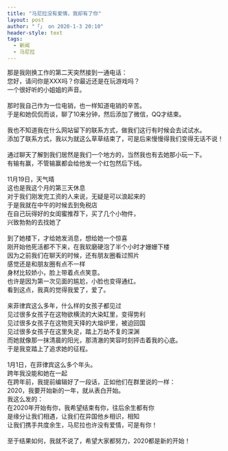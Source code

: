 ```yaml
---
title: "马尼拉没有爱情，我却有了你"
layout: post
author: "「」 on 2020-1-3 20:10"
header-style: text
tags:
  - 新闻
  - 马尼拉
---
```


<head></head>
<body>
  那是我刚换工作的第二天突然接到一通电话：
 <br> 您好，请问你是XXX吗？你最近还是在玩游戏吗？
 <br> 一个很好听的小姐姐的声音。
 <br> 
 <br> 那时我自己作为一位电销，也一样知道电销的辛苦。
 <br> 于是和她侃侃而谈，聊了10来分钟，然后添加了微信，QQ才结束。
 <br> 
 <br> 我也不知道我在什么网站留下的联系方式，做我们这行有时候会去试试水。
 <br> 添加了联系方式，我以为就这么草草结束了，可是后来慢慢得我们变得无话不说！
 <br> 
 <br> 通过聊天了解到我们居然是我们一个地方的，当然我也有去她那小玩一下。
 <br> 有输有赢，不管输赢都会给他发一个红包然后下线。
 <br> 
 <br> 11月19日，天气晴
 <br> 这也是我这个月的第三天休息
 <br> 对于我们刚发完工资的人来说，无疑是可以浪起来的
 <br> 于是我就在中午的时候去到免税店
 <br> 在自己玩得好的女闺蜜推荐下，买了几个小物件，
 <br> 兴致勃勃的去找她了
 <br> 
 <br> 到了她楼下，才给她发消息，想给她一个惊喜
 <br> 刚开始他死活都不下来，在我软磨硬泡了半个小时才姗姗下楼
 <br> 因为之前我们在聊天的时候，还有朋友圈看过照片
 <br> 感觉还是和朋友圈有点不一样
 <br> 身材比较娇小，脸上带着点点笑意。
 <br> 也许是因为第一次见面的尴尬，小脸也变得通红。
 <br> 看到这点，我真的觉得我爱了，爱了。
 <br> 
 <br> 来菲律宾这么多年，什么样的女孩子都见过
 <br> 见过很多女孩子在这物欲横流的大染缸里，变得势利
 <br> 见过很多女孩子在这物竞天择的大熔炉里，被迫回国
 <br> 见过很多女孩子在这里失足，踏上万劫不复的深渊
 <br> 而她就像那一抹清晨的阳光，那清澈的笑容时刻抨击着我的心底。
 <br> 于是我变踏上了追求她的征程。
 <br> 
 <br> 1月1日，在菲律宾这么多个年头。
 <br> 跨年我没能和她在一起
 <br> 在跨年前，我提前编辑好了一段话，正如他们在群里说的一样：
 <br> 2020，我要开始新的一年，就从表白开始。
 <br> 我这么发的：
 <br> 在2020年开始有你，我希望结束有你，往后余生都有你
 <br> 是缘分让我们相遇，让我们在异国他乡相识，相知
 <br> 让我们携手共度余生，马尼拉也许没有爱情，可是有你！
 <br> 
 <br> 至于结果如何，我就不说了，希望大家都努力，2020都是新的开始！
 <br> 
 <br>
</body>


